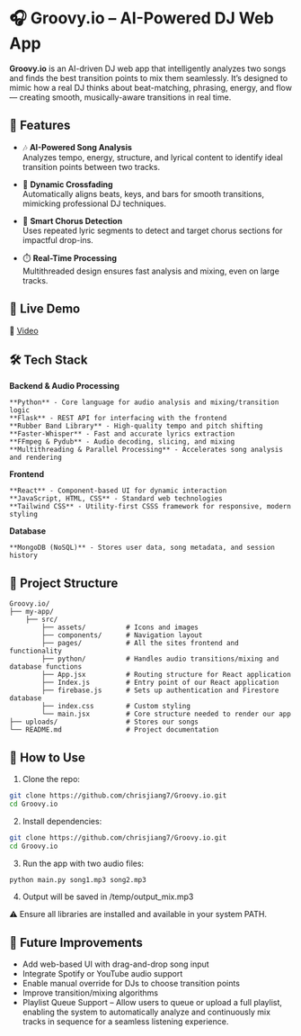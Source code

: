 # 🎧 Groovy.io – AI-Powered DJ Web App

**Groovy.io** is an AI-driven DJ web app that intelligently analyzes two songs and finds the best transition points to mix them seamlessly. It’s designed to mimic how a real DJ thinks about beat-matching, phrasing, energy, and flow — creating smooth, musically-aware transitions in real time.

## 🚀 Features

- 🎶 **AI-Powered Song Analysis**  
  Analyzes tempo, energy, structure, and lyrical content to identify ideal transition points between two tracks.

- 🔁 **Dynamic Crossfading**  
  Automatically aligns beats, keys, and bars for smooth transitions, mimicking professional DJ techniques.

- 🧠 **Smart Chorus Detection**  
  Uses repeated lyric segments to detect and target chorus sections for impactful drop-ins.

- ⏱️ **Real-Time Processing**  
  Multithreaded design ensures fast analysis and mixing, even on large tracks.

## 🚀 Live Demo

🔗 [Video](https://youtu.be/XrrPRttvvnA)

## 🛠️ Tech Stack
**Backend & Audio Processing**
```text
**Python** - Core language for audio analysis and mixing/transition logic
**Flask** - REST API for interfacing with the frontend
**Rubber Band Library** - High-quality tempo and pitch shifting
**Faster-Whisper** - Fast and accurate lyrics extraction
**FFmpeg & Pydub** - Audio decoding, slicing, and mixing
**Multithreading & Parallel Processing** - Accelerates song analysis and rendering
```
**Frontend**
```text
**React** - Component-based UI for dynamic interaction
**JavaScript, HTML, CSS** - Standard web technologies
**Tailwind CSS** - Utility-first CSSS framework for responsive, modern styling
```
**Database**
```text
**MongoDB (NoSQL)** - Stores user data, song metadata, and session history
```

## 📁 Project Structure

```text
Groovy.io/
├── my-app/
    ├── src/
        ├── assets/          # Icons and images
        ├── components/      # Navigation layout
        ├── pages/           # All the sites frontend and functionality
        ├── python/          # Handles audio transitions/mixing and database functions
        ├── App.jsx          # Routing structure for React application
        ├── Index.js         # Entry point of our React application
        ├── firebase.js      # Sets up authentication and Firestore database
        ├── index.css        # Custom styling
        └── main.jsx         # Core structure needed to render our app
├── uploads/                 # Stores our songs
└── README.md                # Project documentation
```

## 🧪 How to Use

1. Clone the repo:
```bash
git clone https://github.com/chrisjiang7/Groovy.io.git
cd Groovy.io
```
2. Install dependencies:
```bash
git clone https://github.com/chrisjiang7/Groovy.io.git
cd Groovy.io
```
3. Run the app with two audio files:
```bash
python main.py song1.mp3 song2.mp3
```
4. Output will be saved in /temp/output_mix.mp3

⚠️ Ensure all libraries are installed and available in your system PATH.

## 🧰 Future Improvements

- Add web-based UI with drag-and-drop song input
- Integrate Spotify or YouTube audio support
- Enable manual override for DJs to choose transition points
- Improve transition/mixing algorithms
- Playlist Queue Support – Allow users to queue or upload a full playlist, enabling the system to automatically analyze and continuously mix tracks in sequence for a seamless listening experience.

